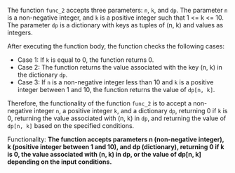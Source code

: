 The function `func_2` accepts three parameters: `n`, `k`, and `dp`. The parameter `n` is a non-negative integer, and `k` is a positive integer such that 1 <= k <= 10. The parameter `dp` is a dictionary with keys as tuples of (n, k) and values as integers. 

After executing the function body, the function checks the following cases:
- Case 1: If `k` is equal to 0, the function returns 0.
- Case 2: The function returns the value associated with the key (n, k) in the dictionary `dp`.
- Case 3: If `n` is a non-negative integer less than 10 and `k` is a positive integer between 1 and 10, the function returns the value of `dp[n, k]`.

Therefore, the functionality of the function `func_2` is to accept a non-negative integer `n`, a positive integer `k`, and a dictionary `dp`, returning 0 if `k` is 0, returning the value associated with (n, k) in `dp`, and returning the value of `dp[n, k]` based on the specified conditions. 

Functionality: **The function accepts parameters n (non-negative integer), k (positive integer between 1 and 10), and dp (dictionary), returning 0 if k is 0, the value associated with (n, k) in dp, or the value of dp[n, k] depending on the input conditions.**